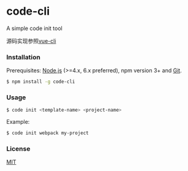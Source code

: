# code-cli 

A simple code init tool 

源码实现参照[vue-cli](https://github.com/vuejs/vue-cli)


### Installation

Prerequisites: [Node.js](https://nodejs.org/en/) (>=4.x, 6.x preferred), npm version 3+ and [Git](https://git-scm.com/).

``` bash
$ npm install -g code-cli
```

### Usage

``` bash
$ code init <template-name> <project-name>
```

Example:

``` bash
$ code init webpack my-project
```

### License

[MIT](http://opensource.org/licenses/MIT)

